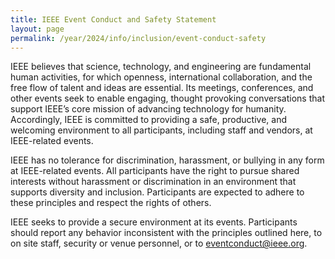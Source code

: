 ```yaml
---
title: IEEE Event Conduct and Safety Statement
layout: page
permalink: /year/2024/info/inclusion/event-conduct-safety
---
```


IEEE believes that science, technology, and engineering are fundamental human activities, for which openness, international collaboration, and the free flow of talent and ideas are essential. Its meetings, conferences, and other events seek to enable engaging, thought provoking conversations that support IEEE’s core mission of advancing technology for humanity. Accordingly, IEEE is committed to providing a safe, productive, and welcoming environment to all participants, including staff and vendors, at IEEE-related events.
 
IEEE has no tolerance for discrimination, harassment, or bullying in any form at IEEE-related events. All participants have the right to pursue shared interests without harassment or discrimination in an environment that supports diversity and inclusion. Participants are expected to adhere to these principles and respect the rights of others.
 
IEEE seeks to provide a secure environment at its events. Participants should report any behavior inconsistent with the principles outlined here, to on site staff, security or venue personnel, or to [eventconduct@ieee.org](mailto:eventconduct@ieee.org).
